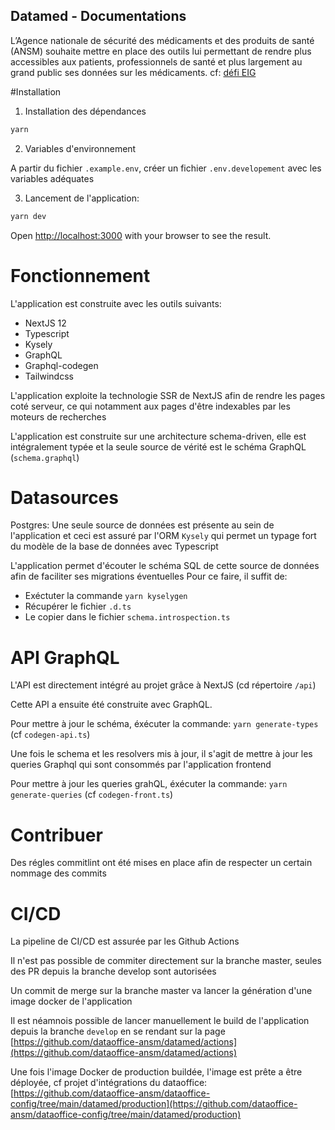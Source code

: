 ## Datamed - Documentations

L’Agence nationale de sécurité des médicaments et des produits de santé (ANSM) souhaite mettre en place des outils lui permettant de rendre plus accessibles aux patients, professionnels de santé et plus largement au grand public ses données sur les médicaments.
cf: [défi EIG](https://eig.etalab.gouv.fr/defis/datamed)

#Installation

1. Installation des dépendances

```bash
yarn
```

2. Variables d'environnement

A partir du fichier `.example.env`, créer un fichier `.env.developement` avec les variables adéquates

3. Lancement de l'application:

```bash
yarn dev
```

Open [http://localhost:3000](http://localhost:3000) with your browser to see the result.

# Fonctionnement

L'application est construite avec les outils suivants:

- NextJS 12
- Typescript
- Kysely
- GraphQL
- Graphql-codegen
- Tailwindcss

L'application exploite la technologie SSR de NextJS afin de rendre les pages coté serveur, ce qui notamment aux pages d'être indexables par les moteurs de recherches

L'application est construite sur une architecture schema-driven, elle est intégralement typée et la seule source de vérité est le schéma GraphQL (`schema.graphql`)

# Datasources

Postgres:
Une seule source de données est présente au sein de l'application et ceci est assuré par l'ORM `Kysely` qui permet un typage fort du modèle de la base de données avec Typescript

L'application permet d'écouter le schéma SQL de cette source de données afin de faciliter ses migrations éventuelles
Pour ce faire, il suffit de:

- Exéctuter la commande `yarn kyselygen`
- Récupérer le fichier `.d.ts`
- Le copier dans le fichier `schema.introspection.ts`

# API GraphQL

L'API est directement intégré au projet grâce à NextJS (cd répertoire `/api`)

Cette API a ensuite été construite avec GraphQL.

Pour mettre à jour le schéma, éxécuter la commande: `yarn generate-types` (cf `codegen-api.ts`)

Une fois le schema et les resolvers mis à jour, il s'agit de mettre à jour les queries Graphql qui sont consommés par l'application frontend

Pour mettre à jour les queries grahQL, éxécuter la commande: `yarn generate-queries` (cf `codegen-front.ts`)

# Contribuer

Des régles commitlint ont été mises en place afin de respecter un certain nommage des commits

# CI/CD

La pipeline de CI/CD est assurée par les Github Actions

Il n'est pas possible de commiter directement sur la branche master, seules des PR depuis la branche develop sont autorisées

Un commit de merge sur la branche master va lancer la génération d'une image docker de l'application

Il est néamnois possible de lancer manuellement le build de l'application depuis la branche `develop` en se rendant sur la page [https://github.com/dataoffice-ansm/datamed/actions](https://github.com/dataoffice-ansm/datamed/actions)

Une fois l'image Docker de production buildée, l'image est prête a être déployée, cf projet d'intégrations du dataoffice: [https://github.com/dataoffice-ansm/dataoffice-config/tree/main/datamed/production](https://github.com/dataoffice-ansm/dataoffice-config/tree/main/datamed/production)
